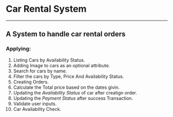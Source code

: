 # Car Rental System 
--------------------

## A System to handle car rental orders
### Applying: 
1. Listing Cars by Availability Status.
2. Adding Image to cars as an optional attribute.
3. Search for cars by name.
4. Filter the cars by Type, Price And Availability Status.
5. Creating Orders.
6. Calculate the Total price based on the dates givin.
7. Updating the *Availability Status* of car after creatign order.
8. Updating the *Payment Status* after success Transaction.
9. Validate user inputs.
10. Car Availability Check.

